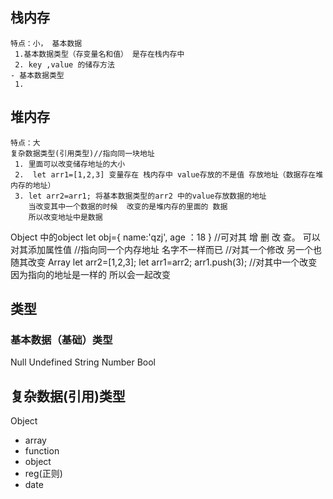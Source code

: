 ## 栈内存
    特点：小， 基本数据 
     1.基本数据类型（存变量名和值） 是存在栈内存中
     2. key ,value 的储存方法 
    - 基本数据类型
     1. 
## 堆内存
    特点：大
    复杂数据类型(引用类型)//指向同一块地址
     1. 里面可以改变储存地址的大小 
     2.  let arr1=[1,2,3] 变量存在 栈内存中 value存放的不是值 存放地址（数据存在堆内存的地址）
     3. let arr2=arr1; 将基本数据类型的arr2 中的value存放数据的地址
        当改变其中一个数据的时候  改变的是堆内存的里面的 数据
        所以改变地址中是数据 
Object
    中的object
    let obj={
        name:'qzj',
        age ：18
    } //可对其 增 删 改 查。  可以对其添加属性值
    //指向同一个内存地址  名字不一样而已
    //对其一个修改 另一个也随其改变
Array
    let arr2=[1,2,3];
    let arr1=arr2;
    arr1.push(3);
    //对其中一个改变  因为指向的地址是一样的  所以会一起改变



## 类型

### 基本数据（基础）类型
Null
Undefined
String
Number
Bool

## 复杂数据(引用)类型

Object
  - array
  - function
  - object
  - reg(正则)
  - date
    
